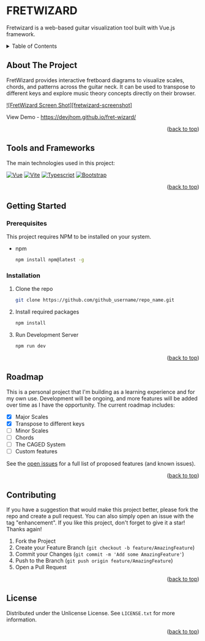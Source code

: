 # FRETWIZARD

Fretwizard is a web-based guitar visualization tool built with Vue.js framework. 

<!-- TABLE OF CONTENTS -->
<details>
  <summary>Table of Contents</summary>
  <ol>
    <li><a href="#about-the-project">About the Project</a></li>
    <li><a href="#built-with">Tools and Frameworks</a></li>
    <li>
      <a href="#getting-started">Getting Started</a>
      <ul>
        <li><a href="#prerequisites">Prerequisites</a></li>
        <li><a href="#installation">Installation</a></li>
      </ul>
    </li>
    <li><a href="#roadmap">Roadmap</a></li>
    <li><a href="#contributing">Contributing</a></li>
    <li><a href="#license">License</a></li>
  </ol>
</details>

<!-- ABOUT THE PROJECT -->
## About The Project

FretWizard provides interactive fretboard diagrams to visualize scales, chords, and patterns across the guitar neck. It can be used to transpose to different keys and explore music theory concepts directly on their browser.

[![FretWizard Screen Shot][fretwizard-screenshot]](./public/FretWizard.gif)

View Demo - https://devjhom.github.io/fret-wizard/

<p align="right">(<a href="#readme-top">back to top</a>)</p>

## Tools and Frameworks

The main technologies used in this project:

[![Vue][Vue.js]][Vue-url]
[![Vite][Vite]][Vite-url]
[![Typescript][Typescript]][Typescript-url]
[![Bootstrap][Bootstrap.com]][Bootstrap-url]

<p align="right">(<a href="#readme-top">back to top</a>)</p>

<!-- GETTING STARTED -->
## Getting Started

### Prerequisites

This project requires NPM to be installed on your system.

* npm

  ```sh
  npm install npm@latest -g
  ```

### Installation

1. Clone the repo

   ```sh
   git clone https://github.com/github_username/repo_name.git
   ```
2. Install required packages

   ```sh
   npm install
   ```
2. Run Development Server

   ```sh
   npm run dev
   ```

<p align="right">(<a href="#readme-top">back to top</a>)</p>

<!-- ROADMAP -->
## Roadmap

This is a personal project that I'm building as a learning experience and for my own use. Development will be ongoing, and more features will be added over time as I have the opportunity. The current roadmap includes:

- [x] Major Scales
- [x] Transpose to different keys
- [ ] Minor Scales
- [ ] Chords
- [ ] The CAGED System
- [ ] Custom features

See the [open issues](https://github.com/DevJhom/fret-wizard/issues) for a full list of proposed features (and known issues).

<p align="right">(<a href="#readme-top">back to top</a>)</p>

<!-- CONTRIBUTING -->
## Contributing

If you have a suggestion that would make this project better, please fork the repo and create a pull request. You can also simply open an issue with the tag "enhancement". If you like this project, don't forget to give it a star! Thanks again!

1. Fork the Project
2. Create your Feature Branch (`git checkout -b feature/AmazingFeature`)
3. Commit your Changes (`git commit -m 'Add some AmazingFeature'`)
4. Push to the Branch (`git push origin feature/AmazingFeature`)
5. Open a Pull Request

<p align="right">(<a href="#readme-top">back to top</a>)</p>

<!-- LICENSE -->
## License

Distributed under the Unlicense License. See `LICENSE.txt` for more information.

<p align="right">(<a href="#readme-top">back to top</a>)</p>

<!-- MARKDOWN LINKS & IMAGES -->
[product-screenshot]: images/screenshot.png

[Vue.js]: https://img.shields.io/badge/Vue.js-35495E?style=for-the-badge&logo=vuedotjs&logoColor=4FC08D
[Vue-url]: https://vuejs.org/
[Typescript]: https://img.shields.io/badge/TypeScript-007ACC?style=for-the-badge&logo=typescript&logoColor=white
[Typescript-url]: https://www.typescriptlang.org/
[Vite]: https://img.shields.io/badge/Vite-B73BFE?style=for-the-badge&logo=vite&logoColor=FFD62E
[Vite-url]: https://vite.dev/
[Bootstrap.com]: https://img.shields.io/badge/Bootstrap-563D7C?style=for-the-badge&logo=bootstrap&logoColor=white
[Bootstrap-url]: https://getbootstrap.com

